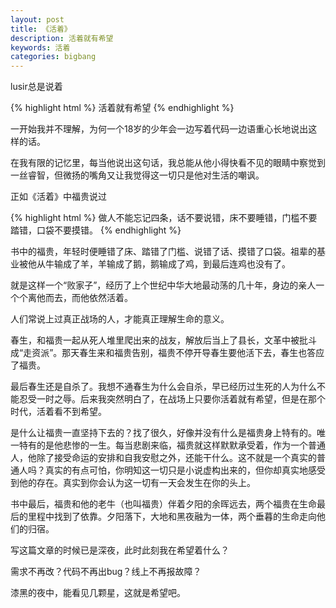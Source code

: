 ```yaml
---
layout: post
title: 《活着》
description: 活着就有希望
keywords: 活着
categories: bigbang
---
```


lusir总是说着

{% highlight html %}
	活着就有希望
{% endhighlight %}

一开始我并不理解，为何一个18岁的少年会一边写着代码一边语重心长地说出这样的话。

在我有限的记忆里，每当他说出这句话，我总能从他小得快看不见的眼睛中察觉到一丝睿智，但微扬的嘴角又让我觉得这一切只是他对生活的嘲讽。

正如《活着》中福贵说过

{% highlight html %}
	做人不能忘记四条，话不要说错，床不要睡错，门槛不要踏错，口袋不要摸错。
{% endhighlight %}

书中的福贵，年轻时便睡错了床、踏错了门槛、说错了话、摸错了口袋。祖辈的基业被他从牛输成了羊，羊输成了鹅，鹅输成了鸡，到最后连鸡也没有了。

就是这样一个“败家子”，经历了上个世纪中华大地最动荡的几十年，身边的亲人一个个离他而去，而他依然活着。

人们常说上过真正战场的人，才能真正理解生命的意义。

春生，和福贵一起从死人堆里爬出来的战友，解放后当上了县长，文革中被批斗成“走资派”。那天春生来和福贵告别，福贵不停开导春生要他活下去，春生也答应了福贵。

最后春生还是自杀了。我想不通春生为什么会自杀，早已经历过生死的人为什么不能忍受一时之辱。后来我突然明白了，在战场上只要你活着就有希望，但是在那个时代，活着看不到希望。

是什么让福贵一直坚持下去的？找了很久，好像并没有什么是福贵身上特有的。唯一特有的是他悲惨的一生。每当悲剧来临，福贵就这样默默承受着，作为一个普通人，他除了接受命运的安排和自我安慰之外，还能干什么。这不就是一个真实的普通人吗？真实的有点可怕，你明知这一切只是小说虚构出来的，但你却真实地感受到他的存在。真实到你会认为这一切有一天会发生在你的头上。

书中最后，福贵和他的老牛（也叫福贵）伴着夕阳的余晖远去，两个福贵在生命最后的里程中找到了依靠。夕阳落下，大地和黑夜融为一体，两个垂暮的生命走向他们的归宿。

写这篇文章的时候已是深夜，此时此刻我在希望着什么？

需求不再改？代码不再出bug？线上不再报故障？

漆黑的夜中，能看见几颗星，这就是希望吧。